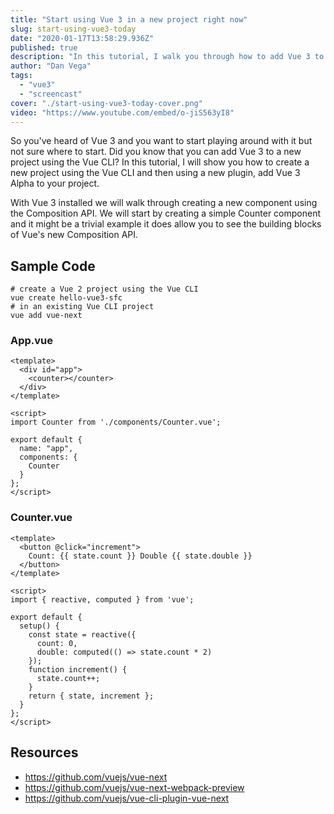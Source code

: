 ```yaml
---
title: "Start using Vue 3 in a new project right now"
slug: start-using-vue3-today
date: "2020-01-17T13:58:29.936Z"
published: true
description: "In this tutorial, I walk you through how to add Vue 3 to a new project."
author: "Dan Vega"
tags:
  - "vue3"
  - "screencast"
cover: "./start-using-vue3-today-cover.png"
video: "https://www.youtube.com/embed/o-jiS563yI8"
---
```


So you've heard of Vue 3 and you want to start playing around with it but not sure where to start. Did you know that you can add Vue 3 to a new project using the Vue CLI? In this tutorial, I will show you how to create a new project using the Vue CLI and then using a new plugin, add Vue 3 Alpha to your project.

With Vue 3 installed we will walk through creating a new component using the Composition API. We will start by creating a simple Counter component and it might be a trivial example it does allow you to see the building blocks of Vue's new Composition API.

## Sample Code

```shell
# create a Vue 2 project using the Vue CLI
vue create hello-vue3-sfc
# in an existing Vue CLI project
vue add vue-next
```

### App.vue

```vue
<template>
  <div id="app">
    <counter></counter>
  </div>
</template>

<script>
import Counter from './components/Counter.vue';

export default {
  name: "app",
  components: {
    Counter
  }
};
</script>
```

### Counter.vue

```vue
<template>
  <button @click="increment">
    Count: {{ state.count }} Double {{ state.double }}
  </button>
</template>

<script>
import { reactive, computed } from 'vue';

export default {
  setup() {
    const state = reactive({
      count: 0,
      double: computed(() => state.count * 2)
    });
    function increment() {
      state.count++;
    }
    return { state, increment };
  }
};
</script>
```

## Resources

- https://github.com/vuejs/vue-next
- https://github.com/vuejs/vue-next-webpack-preview
- https://github.com/vuejs/vue-cli-plugin-vue-next
